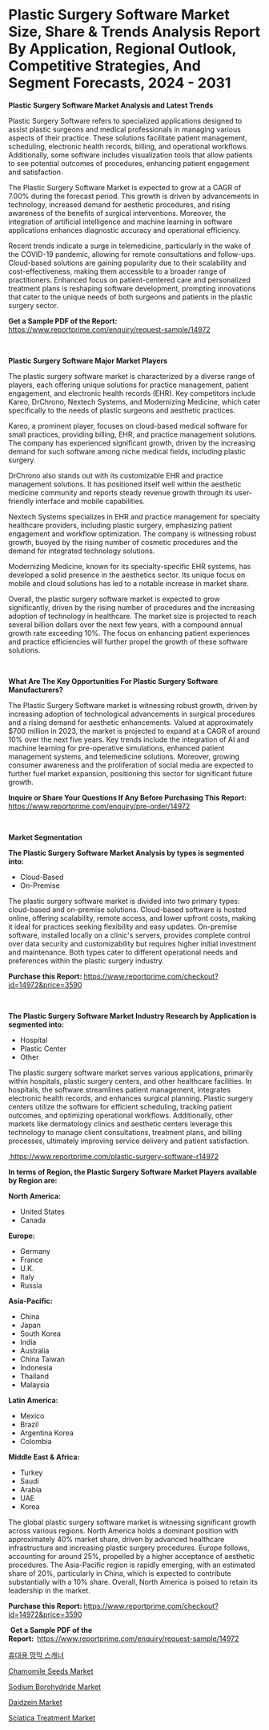 <p><h1>Plastic Surgery Software Market Size, Share & Trends Analysis Report By Application, Regional Outlook, Competitive Strategies, And Segment Forecasts, 2024 - 2031</h1></p><p><strong>Plastic Surgery Software Market Analysis and Latest Trends</strong></p>
<p><p>Plastic Surgery Software refers to specialized applications designed to assist plastic surgeons and medical professionals in managing various aspects of their practice. These solutions facilitate patient management, scheduling, electronic health records, billing, and operational workflows. Additionally, some software includes visualization tools that allow patients to see potential outcomes of procedures, enhancing patient engagement and satisfaction.</p><p>The Plastic Surgery Software Market is expected to grow at a CAGR of 7.00% during the forecast period. This growth is driven by advancements in technology, increased demand for aesthetic procedures, and rising awareness of the benefits of surgical interventions. Moreover, the integration of artificial intelligence and machine learning in software applications enhances diagnostic accuracy and operational efficiency.</p><p>Recent trends indicate a surge in telemedicine, particularly in the wake of the COVID-19 pandemic, allowing for remote consultations and follow-ups. Cloud-based solutions are gaining popularity due to their scalability and cost-effectiveness, making them accessible to a broader range of practitioners. Enhanced focus on patient-centered care and personalized treatment plans is reshaping software development, prompting innovations that cater to the unique needs of both surgeons and patients in the plastic surgery sector.</p></p>
<p><strong>Get a Sample PDF of the Report:&nbsp;</strong> <a href="https://www.reportprime.com/enquiry/request-sample/14972">https://www.reportprime.com/enquiry/request-sample/14972</a></p>
<p>&nbsp;</p>
<p><strong>Plastic Surgery Software Major Market Players</strong></p>
<p><p>The plastic surgery software market is characterized by a diverse range of players, each offering unique solutions for practice management, patient engagement, and electronic health records (EHR). Key competitors include Kareo, DrChrono, Nextech Systems, and Modernizing Medicine, which cater specifically to the needs of plastic surgeons and aesthetic practices.</p><p>Kareo, a prominent player, focuses on cloud-based medical software for small practices, providing billing, EHR, and practice management solutions. The company has experienced significant growth, driven by the increasing demand for such software among niche medical fields, including plastic surgery. </p><p>DrChrono also stands out with its customizable EHR and practice management solutions. It has positioned itself well within the aesthetic medicine community and reports steady revenue growth through its user-friendly interface and mobile capabilities.</p><p>Nextech Systems specializes in EHR and practice management for specialty healthcare providers, including plastic surgery, emphasizing patient engagement and workflow optimization. The company is witnessing robust growth, buoyed by the rising number of cosmetic procedures and the demand for integrated technology solutions.</p><p>Modernizing Medicine, known for its specialty-specific EHR systems, has developed a solid presence in the aesthetics sector. Its unique focus on mobile and cloud solutions has led to a notable increase in market share.</p><p>Overall, the plastic surgery software market is expected to grow significantly, driven by the rising number of procedures and the increasing adoption of technology in healthcare. The market size is projected to reach several billion dollars over the next few years, with a compound annual growth rate exceeding 10%. The focus on enhancing patient experiences and practice efficiencies will further propel the growth of these software solutions.</p></p>
<p>&nbsp;</p>
<p><strong>What Are The Key Opportunities For Plastic Surgery Software Manufacturers?</strong></p>
<p><p>The Plastic Surgery Software market is witnessing robust growth, driven by increasing adoption of technological advancements in surgical procedures and a rising demand for aesthetic enhancements. Valued at approximately $700 million in 2023, the market is projected to expand at a CAGR of around 10% over the next five years. Key trends include the integration of AI and machine learning for pre-operative simulations, enhanced patient management systems, and telemedicine solutions. Moreover, growing consumer awareness and the proliferation of social media are expected to further fuel market expansion, positioning this sector for significant future growth.</p></p>
<p><strong>Inquire or Share Your Questions If Any Before Purchasing This Report:</strong> <a href="https://www.reportprime.com/enquiry/pre-order/14972">https://www.reportprime.com/enquiry/pre-order/14972</a></p>
<p>&nbsp;</p>
<p><strong>Market Segmentation</strong></p>
<p><strong>The Plastic Surgery Software Market Analysis by types is segmented into:</strong></p>
<p><ul><li>Cloud-Based</li><li>On-Premise</li></ul></p>
<p><p>The plastic surgery software market is divided into two primary types: cloud-based and on-premise solutions. Cloud-based software is hosted online, offering scalability, remote access, and lower upfront costs, making it ideal for practices seeking flexibility and easy updates. On-premise software, installed locally on a clinic's servers, provides complete control over data security and customizability but requires higher initial investment and maintenance. Both types cater to different operational needs and preferences within the plastic surgery industry.</p></p>
<p><strong>Purchase this Report:&nbsp;</strong><a href="https://www.reportprime.com/checkout?id=14972&price=3590">https://www.reportprime.com/checkout?id=14972&price=3590</a></p>
<p>&nbsp;</p>
<p><strong>The Plastic Surgery Software Market Industry Research by Application is segmented into:</strong></p>
<p><ul><li>Hospital</li><li>Plastic Center</li><li>Other</li></ul></p>
<p><p>The plastic surgery software market serves various applications, primarily within hospitals, plastic surgery centers, and other healthcare facilities. In hospitals, the software streamlines patient management, integrates electronic health records, and enhances surgical planning. Plastic surgery centers utilize the software for efficient scheduling, tracking patient outcomes, and optimizing operational workflows. Additionally, other markets like dermatology clinics and aesthetic centers leverage this technology to manage client consultations, treatment plans, and billing processes, ultimately improving service delivery and patient satisfaction.</p></p>
<p><a href="https://www.reportprime.com/plastic-surgery-software-r14972">&nbsp;https://www.reportprime.com/plastic-surgery-software-r14972</a></p>
<p><strong>In terms of Region, the Plastic Surgery Software Market Players available by Region are:</strong></p>
<p>
    <p> <strong> North America: </strong>
        <ul>
            <li>United States</li>
            <li>Canada</li>
        </ul>
        </p> 
    <p> <strong> Europe: </strong>
        <ul>
            <li>Germany</li>
            <li>France</li>
            <li>U.K.</li>
            <li>Italy</li>
            <li>Russia</li>
        </ul>
        </p> 
    <p> <strong> Asia-Pacific: </strong>
        <ul>
            <li>China</li>
            <li>Japan</li>
            <li>South Korea</li>
            <li>India</li>
            <li>Australia</li>
            <li>China Taiwan</li>
            <li>Indonesia</li>
            <li>Thailand</li>
            <li>Malaysia</li>
        </ul>
        </p> 
    <p> <strong> Latin America: </strong>
        <ul>
            <li>Mexico</li>
            <li>Brazil</li>
            <li>Argentina Korea</li>
            <li>Colombia</li>
        </ul>
        </p> 
    <p> <strong> Middle East & Africa: </strong>
        <ul>
            <li>Turkey</li>
            <li>Saudi</li>
            <li>Arabia</li>
            <li>UAE</li>
            <li>Korea</li>
        </ul>
    </p>
    </p>
<p><p>The global plastic surgery software market is witnessing significant growth across various regions. North America holds a dominant position with approximately 40% market share, driven by advanced healthcare infrastructure and increasing plastic surgery procedures. Europe follows, accounting for around 25%, propelled by a higher acceptance of aesthetic procedures. The Asia-Pacific region is rapidly emerging, with an estimated share of 20%, particularly in China, which is expected to contribute substantially with a 10% share. Overall, North America is poised to retain its leadership in the market.</p></p>
<p><strong>Purchase this Report: </strong><a href="https://www.reportprime.com/checkout?id=14972&price=3590">https://www.reportprime.com/checkout?id=14972&price=3590</a></p>
<p>&nbsp;<strong>Get a Sample PDF of the Report:&nbsp;&nbsp;</strong><a href="https://www.reportprime.com/enquiry/request-sample/14972">https://www.reportprime.com/enquiry/request-sample/14972</a></p>
<p><strong></strong></p>
<p><p><a href="https://medium.com/@puputzim_20688/portable-retinal-scanners-market-%EC%9D%98-%EA%B8%80%EB%A1%9C%EB%B2%8C-%EC%8B%9C%EC%9E%A5-%EA%B0%9C%EC%9A%94%EB%8A%94-%EC%A0%84-%EC%84%B8%EA%B3%84-%EB%B0%8F-%EC%A3%BC%EC%9A%94-%EC%8B%9C%EC%9E%A5%EC%9D%98-%EC%82%B0%EC%97%85%EC%97%90-%EC%98%81%ED%96%A5%EC%9D%84-%EB%AF%B8%EC%B9%98%EB%8A%94-%EC%A3%BC%EC%9A%94-%ED%8A%B8%EB%A0%8C%EB%93%9C%EC%97%90-%EB%8C%80%ED%95%9C-%EB%8F%85%ED%8A%B9%ED%95%9C-%EA%B4%80%EC%A0%90%EC%9D%84-%EC%A0%9C%EA%B3%B5%ED%95%A9%EB%8B%88%EB%8B%A4-95656ce9a0bb">휴대용 망막 스캐너</a></p><p><a href="https://issuu.com/reportprime-2/docs/chamomile-seeds-market-size-2030.pp_1a511b48f7eea1">Chamomile Seeds Market</a></p><p><a href="https://medium.com/@colin.dunca43545/this-sodium-borohydride-market-research-report-evaluates-the-key-market-trends-drivers-and-b5a41e3bf59a">Sodium Borohydride Market</a></p><p><a href="https://medium.com/@colin.dunca43545/the-daidzein-market-prioritizes-cost-control-and-efficiency-enhancement-64eac9be99b6">Daidzein Market</a></p><p><a href="https://www.linkedin.com/pulse/sciatica-treatment-market-insights-products-regional-analysis-rasrc?trackingId=SiQbFNoxRGeBKKdAmwcQaA%3D%3D">Sciatica Treatment Market</a></p></p>